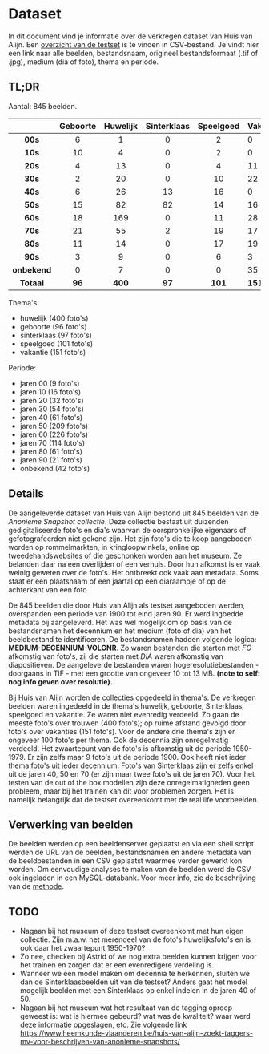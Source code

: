 # Dataset

In dit document vind je informatie over de verkregen dataset van Huis van Alijn.
Een [overzicht van de testset](../research/dataset/testset_pictures_HvA.csv) is te vinden in CSV-bestand. Je vindt hier een link naar alle beelden, bestandsnaam, origineel bestandsformaat (.tif of .jpg), medium (dia of foto), thema en periode.

## TL;DR

Aantal: 845 beelden.

|    &nbsp;    | Geboorte | Huwelijk | Sinterklaas | Speelgoed | Vakantie | Totaal  |
| :----------: | :------: | :------: | :---------: | :-------: | :------- | :------ |
|   __00s__    |    6     |    1     |      0      |     2     | 0        | __9__   |
|   __10s__    |    10    |    4     |      0      |     2     | 0        | __16__  |
|   __20s__    |    4     |    13    |      0      |     4     | 11       | __32__  |
|   __30s__    |    2     |    20    |      0      |    10     | 22       | __54__  |
|   __40s__    |    6     |    26    |     13      |    16     | 0        | __61__  |
|   __50s__    |    15    |    82    |     82      |    14     | 16       | __209__ |
|   __60s__    |    18    |   169    |      0      |    11     | 28       | __226__ |
|   __70s__    |    21    |    55    |      2      |    19     | 17       | __114__ |
|   __80s__    |    11    |    14    |      0      |    17     | 19       | __61__  |
|   __90s__    |    3     |    9     |      0      |     6     | 3        | __21__  |
| __onbekend__ |    0     |    7     |      0      |     0     | 35       | __42__  |
|  __Totaal__  |  __96__  | __400__  |   __97__    |  __101__  | __151__  | __845__ |

Thema's:

* huwelijk (400 foto's)
* geboorte (96 foto's)
* sinterklaas (97 foto's)
* speelgoed (101 foto's)
* vakantie (151 foto's)

Periode:

* jaren 00 (9 foto's)
* jaren 10 (16 foto's)
* jaren 20 (32 foto's)
* jaren 30 (54 foto's)
* jaren 40 (61 foto's)
* jaren 50 (209 foto's)
* jaren 60 (226 foto's)
* jaren 70 (114 foto's)
* jaren 80 (61 foto's)
* jaren 90 (21 foto's)
* onbekend (42 foto's)

## Details

De aangeleverde dataset van Huis van Alijn bestond uit 845 beelden van de _Anonieme Snapshot collectie_. Deze collectie bestaat uit duizenden gedigitaliseerde foto's en dia's waarvan de oorspronkelijke eigenaars of gefotografeerden niet gekend zijn. Het zijn foto's die te koop aangeboden worden op rommelmarkten, in kringloopwinkels, online op tweedehandswebsites of die geschonken worden aan het museum. Ze belanden daar na een overlijden of een verhuis. Door hun afkomst is er vaak weinig geweten over de foto's. Het ontbreekt ook vaak aan metadata. Soms staat er een plaatsnaam of een jaartal op een diaraampje of op de achterkant van een foto.

De 845 beelden die door Huis van Alijn als testset aangeboden werden, overspanden een periode van 1900 tot eind jaren 90. Er werd ingbedde metadata bij aangeleverd. Het was wel mogelijk om op basis van de bestandsnamen het decennium en het medium (foto of dia) van het beeldbestand te identificeren. De bestandsnamen hadden volgende logica: __MEDIUM-DECENNIUM-VOLGNR__. Zo waren bestanden die starten met _FO_ afkomstig van foto's, zij die starten met _DIA_ waren afkomstig van diapositieven. De aangeleverde bestanden waren hogeresolutiebestanden - doorgaans in TIF - met een grootte van ongeveer 10 tot 13 MB. __(note to self: nog info geven over resolutie).__

Bij Huis van Alijn worden de collecties opgedeeld in thema's. De verkregen beelden waren ingedeeld in de thema's huwelijk, geboorte, Sinterklaas, speelgoed en vakantie. Ze waren niet evenredig verdeeld. Zo gaan de meeste foto's over trouwen (400 foto's); op ruime afstand gevolgd door foto's over vakanties (151 foto's). Voor de andere drie thema's zijn er ongeveer 100 foto's per thema. Ook de decennia zijn onregelmatig verdeeld. Het zwaartepunt van de foto's is afkomstig uit de periode 1950-1979. Er zijn zelfs maar 9 foto's uit de periode 1900. Ook heeft niet ieder thema foto's uit ieder decennium. Foto's van Sinterklaas zijn er zelfs enkel uit de jaren 40, 50 en 70 (er zijn maar twee foto's uit de jaren 70). Voor het testen van de out of the box modellen zijn deze onregelmatigheden geen probleem, maar bij het trainen kan dit voor problemen zorgen. Het is namelijk belangrijk dat de testset overeenkomt met de real life voorbeelden.

## Verwerking van beelden

De beelden werden op een beeldenserver geplaatst en via een shell script werden de URL van de beelden, bestandsnamen en andere metadata van de beeldbestanden in een CSV geplaatst waarmee verder gewerkt kon worden. Om eenvoudige analyses te maken van de beelden werd de CSV ook ingeladen in een MySQL-databank. Voor meer info, zie de beschrijving van de [methode](method.md).

## TODO

* Nagaan bij het museum of deze testset overeenkomt met hun eigen collectie. Zijn m.a.w. het merendeel van de foto's huwelijksfoto's en is ook daar het zwaartepunt 1950-1970?
* Zo nee, checken bij Astrid of we nog extra beelden kunnen krijgen voor het trainen en zorgen dat er een evenredigere verdeling is.
* Wanneer we een model maken om decennia te herkennen, sluiten we dan de Sinterklaasbeelden uit van de testset? Anders gaat het model mogelijk beelden met een Sinterklaas op enkel indelen in de jaren 40 of 50.
* Nagaan bij het museum wat het resultaat van de tagging oproep geweest is: wat is hiermee gebeurd? wat was de kwaliteit? waar werd deze informatie opgeslagen, etc. Zie volgende link <https://www.heemkunde-vlaanderen.be/huis-van-alijn-zoekt-taggers-mv-voor-beschrijven-van-anonieme-snapshots/>
